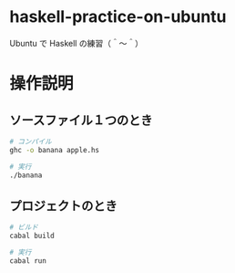 # haskell-practice-on-ubuntu

Ubuntu で Haskell の練習（＾〜＾）

# 操作説明

## ソースファイル１つのとき

```bash
# コンパイル
ghc -o banana apple.hs

# 実行
./banana
```

## プロジェクトのとき

```bash
# ビルド
cabal build

# 実行
cabal run
```

